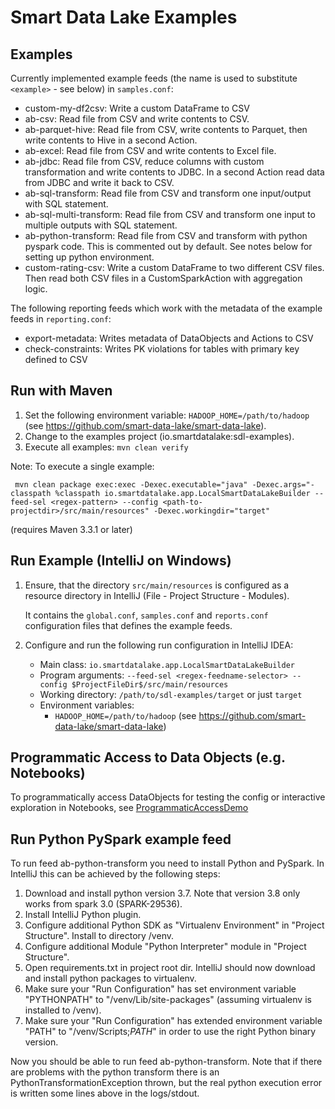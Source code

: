 # Smart Data Lake Examples

## Examples
Currently implemented example feeds (the name is used to substitute `<example>` - see below) in `samples.conf`:
- custom-my-df2csv: Write a custom DataFrame to CSV
- ab-csv: Read file from CSV and write contents to CSV.
- ab-parquet-hive: Read file from CSV, write contents to Parquet, then write contents to Hive in a second Action.
- ab-excel: Read file from CSV and write contents to Excel file.
- ab-jdbc: Read file from CSV, reduce columns with custom transformation and write contents to JDBC. In a second Action read data from JDBC and write it back to CSV.
- ab-sql-transform: Read file from CSV and transform one input/output with SQL statement.
- ab-sql-multi-transform: Read file from CSV and transform one input to multiple outputs with SQL statement.
- ab-python-transform: Read file from CSV and transform with python pyspark code. This is commented out by default. See notes below for setting up python environment. 
- custom-rating-csv: Write a custom DataFrame to two different CSV files. Then read both CSV files in a CustomSparkAction with aggregation logic.

The following reporting feeds which work with the metadata of the example feeds in `reporting.conf`:
- export-metadata: Writes metadata of DataObjects and Actions to CSV
- check-constraints: Writes PK violations for tables with primary key defined to CSV

## Run with Maven
1. Set the following environment variable: `HADOOP_HOME=/path/to/hadoop` (see https://github.com/smart-data-lake/smart-data-lake).
1. Change to the examples project (io.smartdatalake:sdl-examples).
1. Execute all examples: `mvn clean verify`

Note: To execute a single example: 
```
 mvn clean package exec:exec -Dexec.executable="java" -Dexec.args="-classpath %classpath io.smartdatalake.app.LocalSmartDataLakeBuilder --feed-sel <regex-pattern> --config <path-to-projectdir>/src/main/resources" -Dexec.workingdir="target"
```
(requires Maven 3.3.1 or later)


## Run Example (IntelliJ on Windows)
1. Ensure, that the directory `src/main/resources` is configured as a resource directory in IntelliJ (File - Project Structure - Modules). 

   It contains the `global.conf`, `samples.conf` and `reports.conf` configuration files that defines the example feeds.
    
1. Configure and run the following run configuration in IntelliJ IDEA:
    - Main class: `io.smartdatalake.app.LocalSmartDataLakeBuilder`
    - Program arguments: `--feed-sel <regex-feedname-selector> --config $ProjectFileDir$/src/main/resources`
    - Working directory: `/path/to/sdl-examples/target` or just `target`
    - Environment variables: 
        - `HADOOP_HOME=/path/to/hadoop` (see https://github.com/smart-data-lake/smart-data-lake)

## Programmatic Access to Data Objects (e.g. Notebooks)
To programmatically access DataObjects for testing the config or interactive exploration in Notebooks, see [ProgrammaticAccessDemo](src/main/scala/com/sample/ProgrammaticAccessDemo.scala)

## Run Python PySpark example feed
To run feed ab-python-transform you need to install Python and PySpark.
In IntelliJ this can be achieved by the following steps:
1. Download and install python version 3.7. Note that version 3.8 only works from spark 3.0 (SPARK-29536).
1. Install IntelliJ Python plugin.
1. Configure additional Python SDK as "Virtualenv Environment" in "Project Structure". Install to directory <projectdir>/venv.
1. Configure additional Module "Python Interpreter" module in "Project Structure".
1. Open requirements.txt in project root dir. IntelliJ should now download and install python packages to virtualenv.
1. Make sure your "Run Configuration" has set environment variable "PYTHONPATH" to "<projectdir>/venv/Lib/site-packages" (assuming virtualenv is installed to <projectdir>/venv).
1. Make sure your "Run Configuration" has extended environment variable "PATH" to "<projectdir>/venv/Scripts;$PATH$" in order to use the right Python binary version. 

Now you should be able to run feed ab-python-transform.
Note that if there are problems with the python transform there is an PythonTransformationException thrown, but the real python execution error is written some lines above in the logs/stdout.